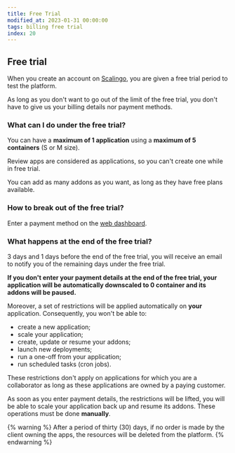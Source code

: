 ```yaml
---
title: Free Trial
modified_at: 2023-01-31 00:00:00
tags: billing free trial
index: 20
---
```


## Free trial

When you create an account on [Scalingo](https://scalingo.com), you are given a
free trial period to test the platform.

As long as you don't want to go out of the limit of the free trial, you don't
have to give us your billing details nor payment methods.

### What can I do under the free trial?

You can have a **maximum of 1 application** using a **maximum of 5 containers**
(S or M size).

Review apps are considered as applications, so you can't create one while in
free trial.

You can add as many addons as you want, as long as they have free plans
available.

### How to break out of the free trial?

Enter a payment method on the [web dashboard](https://dashboard.scalingo.com/billing).

### What happens at the end of the free trial?

3 days and 1 days before the end of the free trial, you will receive an email
to notify you of the remaining days under the free trial.

**If you don't enter your payment details at the end of the free trial, your
application will be automatically downscaled to 0 container and its addons will
be paused.**

Moreover, a set of restrictions will be applied automatically on **your**
application. Consequently, you won't be able to:
- create a new application;
- scale your application;
- create, update or resume your addons;
- launch new deployments;
- run a one-off from your application;
- run scheduled tasks (cron jobs).

These restrictions don't apply on applications for which you are a collaborator
as long as these applications are owned by a paying customer.

As soon as you enter payment details, the restrictions will be lifted, you
will be able to scale your application back up and resume its addons. These
operations must be done **manually**.

{% warning %}
After a period of thirty (30) days, if no order is made by the client owning the apps, the resources will be deleted from the platform.
{% endwarning %}
